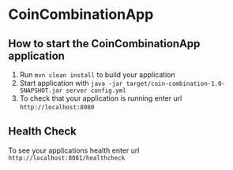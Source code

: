 # CoinCombinationApp

How to start the CoinCombinationApp application
---

1. Run `mvn clean install` to build your application
1. Start application with `java -jar target/coin-combination-1.0-SNAPSHOT.jar server config.yml`
1. To check that your application is running enter url `http://localhost:8080`

Health Check
---

To see your applications health enter url `http://localhost:8081/healthcheck`
